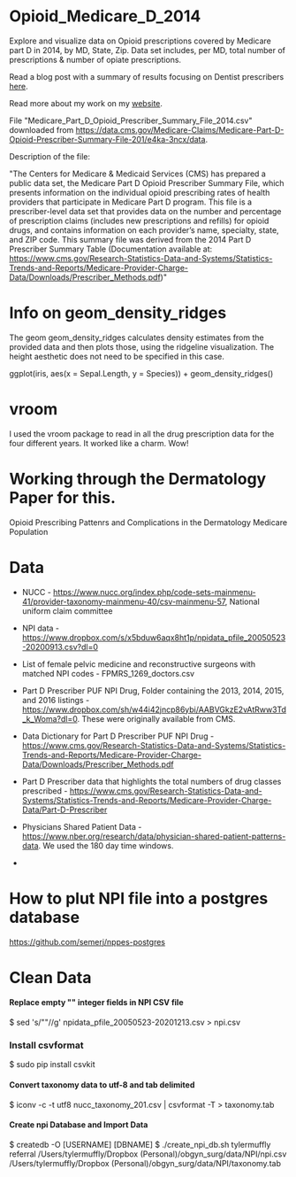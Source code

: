 # Opioid_Medicare_D_2014

Explore and visualize data on Opioid prescriptions covered by Medicare part D in 2014, by MD, State, Zip. Data set includes, per MD, total number of prescriptions & number of opiate prescriptions.

Read a blog post with a summary of results focusing on Dentist prescribers [here](https://towardsdatascience.com/mississippi-dental-opioid-epicenter-of-2014-ab4d7f68fa49).

Read more about my work on my [website](https://jenny-listman.netlify.com).

File "Medicare_Part_D_Opioid_Prescriber_Summary_File_2014.csv" downloaded from https://data.cms.gov/Medicare-Claims/Medicare-Part-D-Opioid-Prescriber-Summary-File-201/e4ka-3ncx/data.

Description of the file:

"The Centers for Medicare & Medicaid Services (CMS) has prepared a public data set, the Medicare Part D Opioid Prescriber Summary File, which presents information on the individual opioid prescribing rates of health providers that participate in Medicare Part D program. This file is a prescriber-level data set that provides data on the number and percentage of prescription claims (includes new prescriptions and refills) for opioid drugs, and contains information on each provider’s name, specialty, state, and ZIP code. This summary file was derived from the 2014 Part D Prescriber Summary Table (Documentation available at: https://www.cms.gov/Research-Statistics-Data-and-Systems/Statistics-Trends-and-Reports/Medicare-Provider-Charge-Data/Downloads/Prescriber_Methods.pdf)"

# Info on geom_density_ridges
The geom geom_density_ridges calculates density estimates from the provided data and then plots those, using the ridgeline visualization. The height aesthetic does not need to be specified in this case.

ggplot(iris, aes(x = Sepal.Length, y = Species)) + geom_density_ridges()

# vroom
I used the vroom package to read in all the drug prescription data for the four different years.  It worked like a charm.  Wow!

# Working through the Dermatology Paper for this.  
Opioid Prescribing Pattenrs and Complications in the Dermatology Medicare Population

# Data 
* NUCC - https://www.nucc.org/index.php/code-sets-mainmenu-41/provider-taxonomy-mainmenu-40/csv-mainmenu-57, National uniform claim committee
* NPI data - https://www.dropbox.com/s/x5bduw6aqx8ht1p/npidata_pfile_20050523-20200913.csv?dl=0
* List of female pelvic medicine and reconstructive surgeons with matched NPI codes - FPMRS_1269_doctors.csv
* Part D Prescriber PUF NPI Drug, Folder containing the 2013, 2014, 2015, and 2016 listings - https://www.dropbox.com/sh/w44i42jncp86ybi/AABVGkzE2vAtRww3Td_k_Woma?dl=0.  These were originally available from CMS.
* Data Dictionary for Part D Prescriber PUF NPI Drug - https://www.cms.gov/Research-Statistics-Data-and-Systems/Statistics-Trends-and-Reports/Medicare-Provider-Charge-Data/Downloads/Prescriber_Methods.pdf

* Part D Prescriber data that highlights the total numbers of drug classes prescribed - https://www.cms.gov/Research-Statistics-Data-and-Systems/Statistics-Trends-and-Reports/Medicare-Provider-Charge-Data/Part-D-Prescriber
* Physicians Shared Patient Data - https://www.nber.org/research/data/physician-shared-patient-patterns-data.  We used the 180 day time windows.  
* 

# How to plut NPI file into a postgres database
https://github.com/semerj/nppes-postgres

# Clean Data
#### Replace empty "" integer fields in NPI CSV file
$ sed 's/""//g' npidata_pfile_20050523-20201213.csv > npi.csv

### Install csvformat
$ sudo pip install csvkit

#### Convert taxonomy data to utf-8 and tab delimited
$ iconv -c -t utf8 nucc_taxonomy_201.csv | csvformat -T > taxonomy.tab

#### Create npi Database and Import Data
$ createdb -O [USERNAME] [DBNAME]
$ ./create_npi_db.sh tylermuffly referral /Users/tylermuffly/Dropbox (Personal)/obgyn_surg/data/NPI/npi.csv /Users/tylermuffly/Dropbox (Personal)/obgyn_surg/data/NPI/taxonomy.tab

